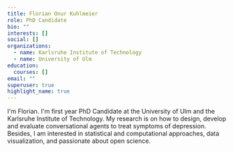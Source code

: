 ```yaml
---
title: Florian Onur Kuhlmeier
role: PhD Candidate
bio: ""
interests: []
social: []
organizations:
  - name: Karlsruhe Institute of Technology
  - name: University of Ulm
education:
  courses: []
email: ""
superuser: true
highlight_name: true
---
```

I'm Florian. I'm first year PhD Candidate at the University of Ulm and the Karlsruhe Institute of Technology. My research is on how to design, develop and evaluate conversational agents to treat symptoms of depression. Besides, I am interested in statistical and computational approaches, data visualization, and passionate about open science.